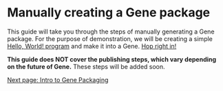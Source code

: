 # Manually creating a Gene package

This guide will take you through the steps of manually generating a Gene package. For the purpose of demonstration, we will be creating a simple [Hello, World! program](https://en.wikipedia.org/wiki/%22Hello,_World!%22_program) and make it into a Gene. [Hop right in!][next_page]

**This guide does NOT cover the publishing steps, which vary depending on the future of Gene.** These steps will be added soon.

[Next page: Intro to Gene Packaging][next_page]

[next_page]: ./00-intro-to-gene-packaging.md "Intro to Gene Packaging"